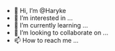 - 👋 Hi, I’m @Haryke
- 👀 I’m interested in ...
- 🌱 I’m currently learning ...
- 💞️ I’m looking to collaborate on ...
- 📫 How to reach me ...

<!---
Haryke/Haryke is a ✨ special ✨ repository because its `README.md` (this file) appears on your GitHub profile.
You can click the Preview link to take a look at your changes.
--->
